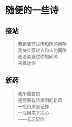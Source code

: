 # 随便的一些诗

## 接站
> 我跑着穿过雨和雨的间隙  
> 我快步穿过人和人的间隙  
> 我温柔穿过你的间隙  
> 来抵达你  

## 新药
> 我所需要的  
> 是两瓶有待发明的新药  
> 一瓶用来忘记你  
> 一瓶用来下决心  
> ——去忘记你  